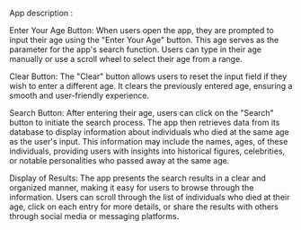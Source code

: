 App description :

Enter Your Age Button: When users open the app, they are prompted to input their age using the "Enter Your Age" button. This age serves as the parameter for the app's search function. Users can type in their age manually or use a scroll wheel to select their age from a range.

Clear Button: The "Clear" button allows users to reset the input field if they wish to enter a different age. It clears the previously entered age, ensuring a smooth and user-friendly experience.

Search Button: After entering their age, users can click on the "Search" button to initiate the search process. The app then retrieves data from its database to display information about individuals who died at the same age as the user's input. This information may include the names, ages, of these individuals, providing users with insights into historical figures, celebrities, or notable personalities who passed away at the same age.

Display of Results: The app presents the search results in a clear and organized manner, making it easy for users to browse through the information. Users can scroll through the list of individuals who died at their age, click on each entry for more details, or share the results with others through social media or messaging platforms.

